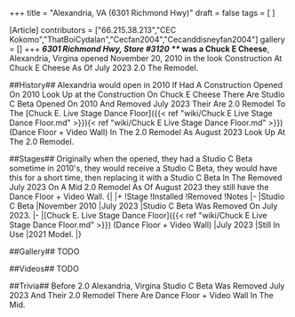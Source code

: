 +++
title = "Alexandria, VA (6301 Richmond Hwy)"
draft = false
tags = [ ]

[Article]
contributors = ["66.215.38.213","CEC Kokomo","ThatBoiCydalan","Cecfan2004","Cecanddisneyfan2004"]
gallery = []
+++
**_6301 Richmond Hwy, Store #3120 **_ was a Chuck E Cheese**, Alexandria, Virgina
opened November 20, 2010 in the look Construction At Chuck E Cheese As Of July 2023 2.0 The Remodel.


##History##
Alexandria would open in 2010 If Had A Construction Opened On 2010 Look Up at the Construction
On Chuck E Cheese There Are Studio C Beta Opened On 2010 And Removed July 2023 Their Are 2.0 Remodel
To The [Chuck E. Live Stage Dance Floor]({{< ref "wiki/Chuck E Live Stage Dance Floor.md" >}}){< ref "wiki/Chuck E Live Stage Dance Floor.md" >}}) (Dance Floor + Video Wall) In The 2.0 Remodel As August 2023
Look Up At The 2.0 Remodel.


##Stages##
Originally when the opened, they had a Studio C Beta
sometime in 2010's, they would receive a Studio C Beta, they would have this for a short
time, then replacing it with a Studio C Beta In The Removed July 2023 On A Mid 2.0 Remodel
As Of August 2023 they still have the Dance Floor + Video Wall.
{|
|+
!Stage
!Installed
!Removed
!Notes
|-
|Studio C Beta
|November 2010
|July 2023
|Studio C Beta Was Removed On July 2023.
|-
|[Chuck E. Live Stage Dance Floor]({{< ref "wiki/Chuck E Live Stage Dance Floor.md" >}}) (Dance Floor + Video Wall)
|July 2023
|Still In Use
|2021 Model.
|}

##Gallery##
TODO

##Videos##
TODO

##Trivia##
Before 2.0 Alexandria, Virgina Studio C Beta Was Removed July 2023 And Their
2.0 Remodel There Are Dance Floor + Video Wall In The Mid.